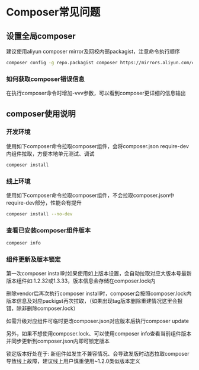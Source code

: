 # Composer常见问题

## 设置全局composer
建议使用aliyun composer mirror及网校内部packagist，注意命令执行顺序
```bash
composer config -g repo.packagist composer https://mirrors.aliyun.com/composer/
```

### 如何获取composer错误信息
在执行composer命令时增加-vvv参数，可以看到composer更详细的信息输出

## composer使用说明

### 开发环境
使用如下composer命令拉取composer组件，会将composer.json require-dev内组件拉取，方便本地单元测试、调试
```bash
composer install 
```

### 线上环境
使用如下composer命令拉取composer组件，不会拉取composer.json中require-dev部分，性能会有提升
```bash
composer install --no-dev 
```

### 查看已安装composer组件版本
```bash
composer info
```

### 组件更新及版本锁定

第一次composer install时如果使用如上版本设置，会自动拉取对应大版本号最新版本组件如:1.2.32或1.3.33，版本信息会存储在composer.lock内 

删除vendor后再次执行composer install时，composer会按照composer.lock内版本信息及对应packigst再次拉取，（如果出现tag版本删除重建情况这里会报错，除非删除composer.lock） 

如需升级对应组件可临时更改composer.json对应版本后执行composer update

另外，如果不想使用composer.lock、可以使用composer info查看当前组件版本并同步更新到composer.json内即可锁定版本 

锁定版本好处在于: 新组件如发生不兼容情况、会导致发版时动态拉取composer导致线上故障，建议线上用户慎重使用\~1.2.0类似版本定义

